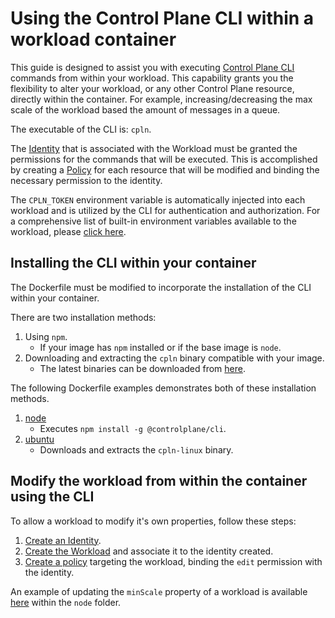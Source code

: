 # Using the Control Plane CLI within a workload container

This guide is designed to assist you with executing [Control Plane CLI](https://www.npmjs.com/package/@controlplane/cli) commands from within your workload. This capability grants you the flexibility to alter your workload, or any other Control Plane resource, directly within the container. For example, increasing/decreasing the max scale of the workload based the amount of messages in a queue.

The executable of the CLI is: `cpln`.

The [Identity](https://docs.controlplane.com/reference/identity) that is associated with the Workload must be granted the permissions for the commands that will be executed. This is accomplished by creating a [Policy](https://docs.controlplane.com/reference/policy) for each resource that will be modified and binding the necessary permission to the identity.

The `CPLN_TOKEN` environment variable is automatically injected into each workload and is utilized by the CLI for authentication and authorization. For a comprehensive list of built-in environment variables available to the workload, please [click here](https://docs.controlplane.com/reference/workload#built-in-env).

## Installing the CLI within your container

The Dockerfile must be modified to incorporate the installation of the CLI within your container.

There are two installation methods:

1. Using `npm`.
   - If your image has `npm` installed or if the base image is `node`.
2. Downloading and extracting the `cpln` binary compatible with your image.
   - The latest binaries can be downloaded from [here](https://cpln-docs-test.web.app/reference/cli#install-binary).

The following Dockerfile examples demonstrates both of these installation methods.

1. [node](https://github.com/controlplane-com/examples/tree/main/examples/workload-uses-cpln/node/Dockerfile)
   - Executes `npm install -g @controlplane/cli`.
2. [ubuntu](https://github.com/controlplane-com/examples/tree/main/examples/workload-uses-cpln/ubuntu/Dockerfile)
   - Downloads and extracts the `cpln-linux` binary.

## Modify the workload from within the container using the CLI

To allow a workload to modify it's own properties, follow these steps:

1. [Create an Identity](https://docs.controlplane.com/guides/create-identity).
2. [Create the Workload](https://docs.controlplane.com/guides/create-workload) and associate it to the identity created.
3. [Create a policy](https://docs.controlplane.com/guides/policy) targeting the workload, binding the `edit` permission with the identity.

An example of updating the `minScale` property of a workload is available [here](https://github.com/controlplane-com/examples/tree/main/examples/workload-uses-cpln/node) within the `node` folder.
